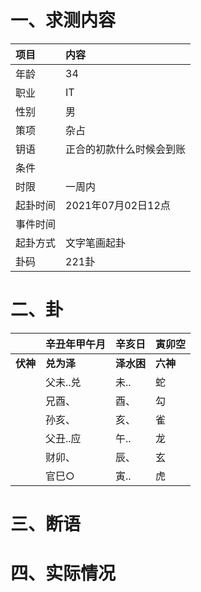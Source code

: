 # 一、求测内容
|项目|内容|
|:-|:-|
|年龄|34|
|职业|IT|
|性别|男|
|策项|杂占|
|钥语|正合的初款什么时候会到账|
|条件||
|时限|一周内|
|起卦时间|2021年07月02日12点|
|事件时间||
|起卦方式|文字笔画起卦|
|卦码|221卦|

# 二、卦
||辛丑年甲午月|辛亥日|寅卯空|
|:-|:-|:-|:-|
|**伏神**|**兑为泽**|**泽水困**|**六神**|
||父未..兑|未..|蛇|
||兄酉、|酉、|勾|
||孙亥、|亥、|雀|
||父丑..应|午..|龙|
||财卯、|辰、|玄|
||官巳○|寅..|虎|


# 三、断语

# 四、实际情况